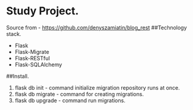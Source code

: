 # Study Project.
Source from - https://github.com/denyszamiatin/blog_rest
##Technology stack.
- Flask
- Flask-Migrate
- Flask-RESTful
- Flask-SQLAlchemy

##Install.
1) flask db init - command initialize migration repository runs at once.
2) flask db migrate - command for creating migrations.
3) flask db upgrade - command run migrations.
